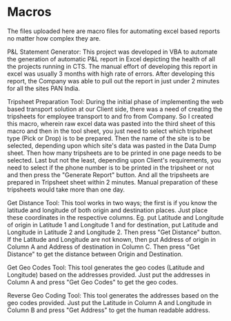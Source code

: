 # Macros
The files uploaded here are macro files for automating excel based reports no matter how complex they are.

P&L Statement Generator: 
This project was developed in VBA to automate the generation of automatic P&L report in Excel depicting the health of all the projects running in CTS. The manual effort of developing this report in excel was usually 3 months with high rate of errors. After developing this report, the Company was able to pull out the report in just under 2 minutes for all the sites PAN India.

Tripsheet Preparation Tool: 
During the initial phase of implementing the web based transport solution at our Client side, there was a need of creating the tripsheets for employee transport to and fro from Company. So I created this macro, wherein raw excel data was pasted into the third sheet of this macro and then in the tool sheet, you just need to select which tripsheet type (Pick or Drop) is to be prepared. Then the name of the site is to be selected, depending upon which site's data was pasted in the Data Dump sheet. Then how many tripsheets are to be printed in one page needs to be selected. Last but not the least, depending upon Client's requirements, you need to select if the phone number is to be printed in the tripsheet or not and then press the "Generate Report" button. And all the tripsheets are prepared in Tripsheet sheet within 2 minutes. Manual preparation of these tripsheets would take more than one day.

Get Distance Tool:
This tool works in two ways; the first is if you know the latitude and longitude of both origin and destination places. Just place these coordinates in the respective columns. Eg. put Latitude and Longitude of origin in Latitude 1 and Longitude 1 and for destination, put Latitude and Longitude in Latitude 2 and Longitude 2. Then press "Get Distance" button. If the Latitude and Longitude are not known, then put Address of origin in Column A and Address of destination in Column C. Then press "Get Distance" to get the distance between Origin and Destination.

Get Geo Codes Tool:
This tool generates the geo codes (Latitude and Longitude) based on the addresses provided. Just put the addresses in Column A and press "Get Geo Codes" to get the geo codes.

Reverse Geo Coding Tool:
This tool generates the addresses based on the geo codes provided. Just put the Latitude in Column A and Longitude in Column B and press "Get Address" to get the human readable address.

